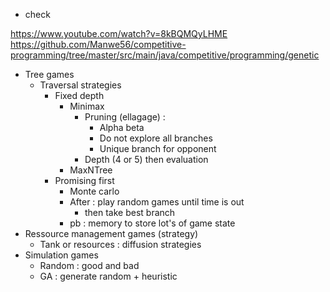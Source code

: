 + check

https://www.youtube.com/watch?v=8kBQMQyLHME
https://github.com/Manwe56/competitive-programming/tree/master/src/main/java/competitive/programming/genetic


- Tree games
  - Traversal strategies
    - Fixed depth
      - Minimax
        - Pruning (ellagage) : 
          - Alpha beta
          - Do not explore all branches
          - Unique branch for opponent
        - Depth (4 or 5) then evaluation
      - MaxNTree
    - Promising first
      - Monte carlo
      - After : play random games until time is out
        - then take best branch
      - pb : memory to store lot's of game state
- Ressource management games (strategy)
  - Tank or resources : diffusion strategies
- Simulation games
  - Random : good and bad
  - GA : generate random + heuristic